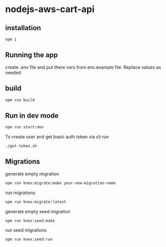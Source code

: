# nodejs-aws-cart-api

## installation
```bash
npm i
```

## Running the app
create .env file and put there vars from env.example file. Replace values as needed

## build
```bash
npm run build
```


## Run in dev mode
```bash
npm run start:dev
```

To create user and get basic auth token via cli run
```bash
./get-token.sh
```


## Migrations
generate empty migration
```sh
npm run knex:migrate:make your-new-migration-name 
```

run migrations
```sh
npm run knex:migrate:latest
```

generate empty seed migration
```sh
npm run knex:seed:make
```

run seed migrations
```sh
npm run knex:seed:run
`````
